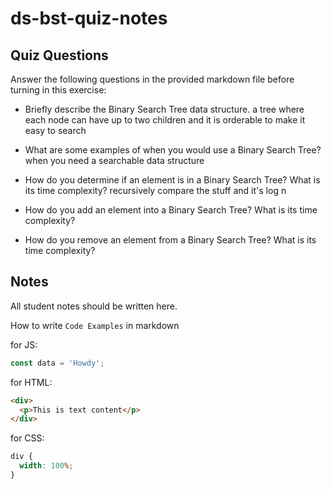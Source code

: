 # ds-bst-quiz-notes

## Quiz Questions

Answer the following questions in the provided markdown file before turning in this exercise:

- Briefly describe the Binary Search Tree data structure.
  a tree where each node can have up to two children and it is orderable to make it easy to search
- What are some examples of when you would use a Binary Search Tree?
  when you need a searchable data structure
- How do you determine if an element is in a Binary Search Tree? What is its time complexity?
  recursively compare the stuff and it's log n
- How do you add an element into a Binary Search Tree? What is its time complexity?

- How do you remove an element from a Binary Search Tree? What is its time complexity?

## Notes

All student notes should be written here.

How to write `Code Examples` in markdown

for JS:

```javascript
const data = 'Howdy';
```

for HTML:

```html
<div>
  <p>This is text content</p>
</div>
```

for CSS:

```css
div {
  width: 100%;
}
```
